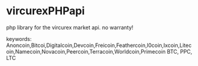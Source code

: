vircurexPHPapi
==============

php library for the vircurex market api. no warranty!

keywords: 
Anoncoin,Bitcoi,Digitalcoin,Devcoin,Freicoin,Feathercoin,I0coin,Ixcoin,Litecoin,Namecoin,Novacoin,Peercoin,Terracoin,Worldcoin,Primecoin
BTC, PPC, LTC
